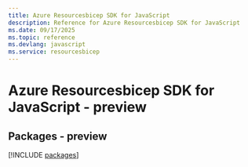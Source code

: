 ```yaml
---
title: Azure Resourcesbicep SDK for JavaScript
description: Reference for Azure Resourcesbicep SDK for JavaScript
ms.date: 09/17/2025
ms.topic: reference
ms.devlang: javascript
ms.service: resourcesbicep
---
```

# Azure Resourcesbicep SDK for JavaScript - preview
## Packages - preview
[!INCLUDE [packages](resourcesbicep-index.md)]
